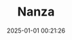 ---
title: "Nanza"
slug: 'nanza'
date: 2025-01-01 00:21:26
description: 'Kau akan terlelap dalam palung memoriku yang paling dalam'
image: '/assets/images/nanza.webp'
categories: art
artist: 'Cio'
---